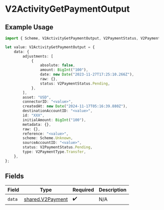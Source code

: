 # V2ActivityGetPaymentOutput

## Example Usage

```typescript
import { Scheme, V2ActivityGetPaymentOutput, V2PaymentStatus, V2PaymentType } from "@formance/formance-sdk/sdk/models/shared";

let value: V2ActivityGetPaymentOutput = {
    data: {
        adjustments: [
            {
                absolute: false,
                amount: BigInt("100"),
                date: new Date("2023-11-27T17:25:10.266Z"),
                raw: {},
                status: V2PaymentStatus.Pending,
            },
        ],
        asset: "USD",
        connectorID: "<value>",
        createdAt: new Date("2024-11-17T05:16:39.880Z"),
        destinationAccountID: "<value>",
        id: "XXX",
        initialAmount: BigInt("100"),
        metadata: {},
        raw: {},
        reference: "<value>",
        scheme: Scheme.Unknown,
        sourceAccountID: "<value>",
        status: V2PaymentStatus.Pending,
        type: V2PaymentType.Transfer,
    },
};
```

## Fields

| Field                                                       | Type                                                        | Required                                                    | Description                                                 |
| ----------------------------------------------------------- | ----------------------------------------------------------- | ----------------------------------------------------------- | ----------------------------------------------------------- |
| `data`                                                      | [shared.V2Payment](../../../sdk/models/shared/v2payment.md) | :heavy_check_mark:                                          | N/A                                                         |